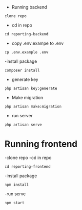 - Running backend
```
clone repo
```
- cd in repo
```
cd reporting-backend
```
- copy .env.exampe to .env 
```
cp .env.example .env
```
-install package
```
composer install
```
- generate key
```
php artisan key:generate
```
- Make migration
```
php artisan make:migration
```
- run server
```
php artisan serve
```
# Running frontend

-clone repo
-cd in repo
```
cd reporting-frontend
```
-install package
```
npm install
``` 
-run serve
```
npm start
```
